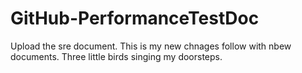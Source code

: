 # GitHub-PerformanceTestDoc
Upload the sre document.
This is my new chnages follow with nbew documents.
Three little birds singing my doorsteps. 
